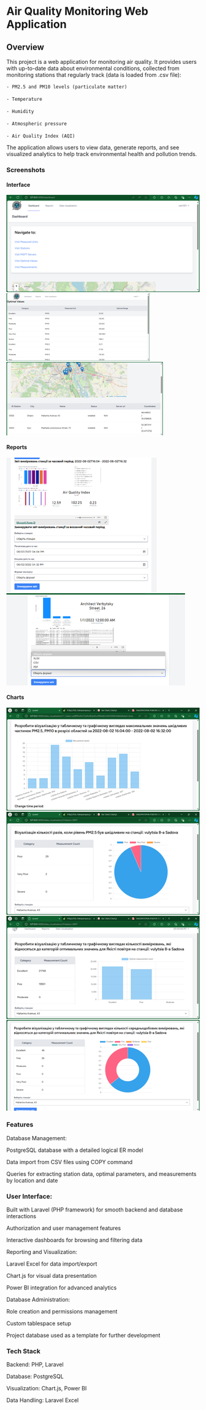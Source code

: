 # Air Quality Monitoring Web Application

## Overview

This project is a web application for monitoring air quality. It provides users with up-to-date data about environmental conditions, collected from monitoring stations that regularly track (data is loaded from .csv file):

    - PM2.5 and PM10 levels (particulate matter)

    - Temperature

    - Humidity

    - Atmospheric pressure

    - Air Quality Index (AQI)

The application allows users to view data, generate reports, and see visualized analytics to help track environmental health and pollution trends.

### Screenshots

#### Interface
![Interface 1](images_readme_assets/interface-1.png)
![Interface 2](images_readme_assets/interface-2.png)
![Interface 3](images_readme_assets/interface-3.png)

#### Reports
![Report 1](images_readme_assets/report-1.png)
![Report 2](images_readme_assets/report-2.png)

#### Charts
![Chart 1](images_readme_assets/chart-1.png)
![Chart 2](images_readme_assets/chart-2.png)
![Chart 3](images_readme_assets/chart-3.png)
![Chart 4](images_readme_assets/chart-4.png)

### Features

Database Management:

PostgreSQL database with a detailed logical ER model

Data import from CSV files using COPY command

Queries for extracting station data, optimal parameters, and measurements by location and date

### User Interface:

Built with Laravel (PHP framework) for smooth backend and database interactions

Authorization and user management features

Interactive dashboards for browsing and filtering data

Reporting and Visualization:

Laravel Excel for data import/export

Chart.js for visual data presentation

Power BI integration for advanced analytics

Database Administration:

Role creation and permissions management

Custom tablespace setup

Project database used as a template for further development

### Tech Stack

Backend: PHP, Laravel

Database: PostgreSQL

Visualization: Chart.js, Power BI

Data Handling: Laravel Excel

